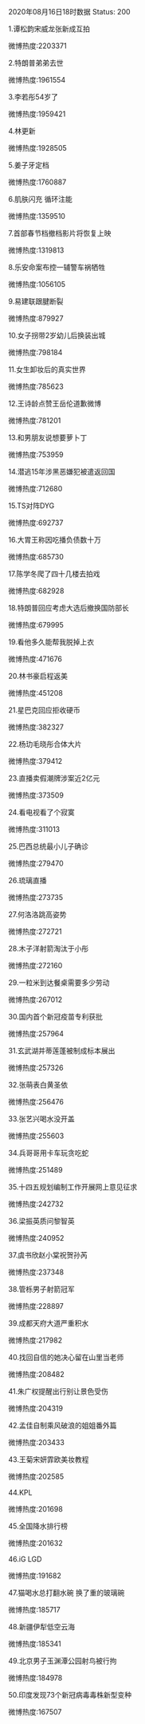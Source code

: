 2020年08月16日18时数据
Status: 200

1.谭松韵宋威龙张新成互拍

微博热度:2203371

2.特朗普弟弟去世

微博热度:1961554

3.李若彤54岁了

微博热度:1959421

4.林更新

微博热度:1928505

5.姜子牙定档

微博热度:1760887

6.肌肤闪充 循环注能

微博热度:1359510

7.首部春节档撤档影片将恢复上映

微博热度:1319813

8.乐安命案布控一辅警车祸牺牲

微博热度:1056105

9.易建联跟腱断裂

微博热度:879927

10.女子拐带2岁幼儿后换装出城

微博热度:798184

11.女生卸妆后的真实世界

微博热度:785623

12.王诗龄点赞王岳伦道歉微博

微博热度:781201

13.和男朋友说想要萝卜丁

微博热度:753959

14.潜逃15年涉黑恶嫌犯被遣返回国

微博热度:712680

15.TS对阵DYG

微博热度:692737

16.大胃王称因吃播负债数十万

微博热度:685730

17.陈学冬爬了四十几楼去拍戏

微博热度:682928

18.特朗普回应考虑大选后撤换国防部长

微博热度:679995

19.看他多久能帮我脱掉上衣

微博热度:471676

20.林书豪启程返美

微博热度:451208

21.星巴克回应拒收硬币

微博热度:382327

22.杨玏毛晓彤合体大片

微博热度:379412

23.直播卖假潮牌涉案近2亿元

微博热度:373509

24.看电视看了个寂寞

微博热度:311013

25.巴西总统最小儿子确诊

微博热度:279470

26.琉璃直播

微博热度:273735

27.何洛洛跳高姿势

微博热度:272721

28.木子洋射箭淘汰于小彤

微博热度:272160

29.一粒米到达餐桌需要多少劳动

微博热度:267012

30.国内首个新冠疫苗专利获批

微博热度:257964

31.玄武湖并蒂莲蓬被制成标本展出

微博热度:257326

32.张萌表白黄圣依

微博热度:256476

33.张艺兴喝水没开盖

微博热度:255603

34.兵哥哥用卡车玩贪吃蛇

微博热度:251489

35.十四五规划编制工作开展网上意见征求

微博热度:242732

36.梁振英质问黎智英

微博热度:240952

37.虞书欣赵小棠祝贺孙芮

微博热度:237348

38.管栎男子射箭冠军

微博热度:228897

39.成都天府大道严重积水

微博热度:217982

40.找回自信的她决心留在山里当老师

微博热度:208482

41.朱广权提醒出行别让景色受伤

微博热度:204319

42.孟佳自制乘风破浪的姐姐番外篇

微博热度:203433

43.王菊宋妍霏欧美妆教程

微博热度:202585

44.KPL

微博热度:201698

45.全国降水排行榜

微博热度:201632

46.iG LGD

微博热度:191682

47.猫喝水总打翻水碗 换了重的玻璃碗

微博热度:185717

48.新疆伊犁低空云海

微博热度:185341

49.北京男子玉渊潭公园射鸟被行拘

微博热度:184978

50.印度发现73个新冠病毒毒株新型变种

微博热度:167507

